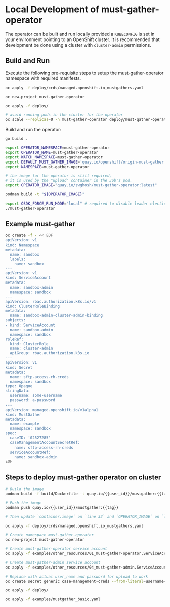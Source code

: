 # Local Development of must-gather-operator

The operator can be built and run locally provided a `KUBECONFIG` is set in your environment pointing to an OpenShift cluster. It is recommended that development be done using a cluster with `cluster-admin` permissions.

## Build and Run

Execute the following pre-requisite steps to setup the must-gather-operator namespace with required manifests.

```sh
oc apply -f deploy/crds/managed.openshift.io_mustgathers.yaml 

oc new-project must-gather-operator

oc apply -f deploy/

# avoid running pods in the cluster for the operator
oc scale --replicas=0 -n must-gather-operator deploy/must-gather-operator
```

Build and run the operator:
```sh
go build .

export OPERATOR_NAMESPACE=must-gather-operator
export OPERATOR_NAME=must-gather-operator
export WATCH_NAMESPACE=must-gather-operator
export DEFAULT_MUST_GATHER_IMAGE='quay.io/openshift/origin-must-gather:latest'
export NAMESPACE=must-gather-operator

# the image for the operator is still required,
# it is used by the "upload" container in the Job's pod.
export OPERATOR_IMAGE="quay.io/swghosh/must-gather-operator:latest" 

podman build -t "${OPERATOR_IMAGE}" 

export OSDK_FORCE_RUN_MODE="local" # required to disable leader election
./must-gather-operator
```

## Example must-gather 

```sh
oc create -f - << EOF
apiVersion: v1
kind: Namespace
metadata:
  name: sandbox
  labels:
    name: sandbox
---
apiVersion: v1
kind: ServiceAccount
metadata:
  name: sandbox-admin
  namespace: sandbox
---
apiVersion: rbac.authorization.k8s.io/v1
kind: ClusterRoleBinding
metadata:
  name: sandbox-admin-cluster-admin-binding
subjects:
- kind: ServiceAccount
  name: sandbox-admin
  namespace: sandbox
roleRef:
  kind: ClusterRole
  name: cluster-admin
  apiGroup: rbac.authorization.k8s.io
---
apiVersion: v1
kind: Secret
metadata:
  name: sftp-access-rh-creds
  namespace: sandbox
type: Opaque
stringData:
  username: some-username
  password: a-password
---
apiVersion: managed.openshift.io/v1alpha1
kind: MustGather
metadata:
  name: example
  namespace: sandbox
spec:
  caseID: '02527285'
  caseManagementAccountSecretRef:
    name: sftp-access-rh-creds
  serviceAccountRef:
    name: sandbox-admin
EOF
```

## Steps to deploy must-gather operator on cluster

```sh
# Build the image
podman build -f build/Dockerfile -t quay.io/{{user_id}}/mustgather:{{tag}} .

# Push the image
podman push quay.io/{{user_id}}/mustgather:{{tag}}

# Then update `container.image` on `line 32` and `OPERATOR_IMAGE` on `line 46` to new built image i.e. `quay.io/{{user_id}}/mustgather:{{tag}}`

oc apply -f deploy/crds/managed.openshift.io_mustgathers.yaml

# Create namespace must-gather-operator
oc new-project must-gather-operator

# Create must-gather-operator service account
oc apply -f examples/other_resources/01_must-gather-operator.ServiceAccount.yaml

# Create must-gather-admin service account
oc apply -f examples/other_resources/04_must-gather-admin.ServiceAccount.yaml

# Replace with actual user_name and password for upload to work
oc create secret generic case-management-creds --from-literal=username=test-user --from-literal=password=test-password -n must-gather-operator

oc apply -f deploy/

oc apply -f examples/mustgather_basic.yaml
```